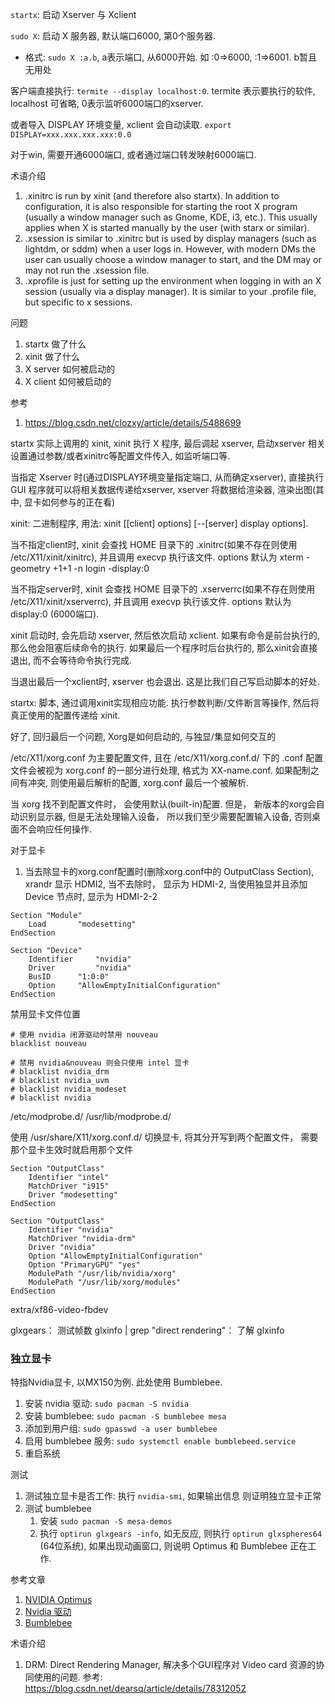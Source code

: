 `startx`: 启动 Xserver 与 Xclient

`sudo X`: 启动 X 服务器, 默认端口6000, 第0个服务器.
- 格式: `sudo X :a.b`, a表示端口, 从6000开始. 如 :0=>6000, :1=>6001. b暂且无用处

客户端直接执行: `termite --display localhost:0`. termite 表示要执行的软件, localhost 可省略, 0表示监听6000端口的xserver.

或者导入 DISPLAY 环境变量, xclient 会自动读取. `export DISPLAY=xxx.xxx.xxx.xxx:0.0`

对于win, 需要开通6000端口, 或者通过端口转发映射6000端口.

术语介绍
1. .xinitrc is run by xinit (and therefore also startx). In addition to configuration, it is also responsible for starting the root X program (usually a window manager such as Gnome, KDE, i3, etc.). This usually applies when X is started manually by the user (with starx or similar).
2. .xsession is similar to .xinitrc but is used by display managers (such as lightdm, or sddm) when a user logs in. However, with modern DMs the user can usually choose a window manager to start, and the DM may or may not run the .xsession file.
3. .xprofile is just for setting up the environment when logging in with an X session (usually via a display manager). It is similar to your .profile file, but specific to x sessions.

问题
1. startx 做了什么
2. xinit 做了什么
3. X server 如何被启动的
4. X client 如何被启动的

参考
1. https://blog.csdn.net/clozxy/article/details/5488699

startx 实际上调用的 xinit, xinit 执行 X 程序, 最后调起 xserver, 启动xserver 相关设置通过参数/或者xinitrc等配置文件传入, 如监听端口等.

当指定 Xserver 时(通过DISPLAY环境变量指定端口, 从而确定xserver), 直接执行 GUI 程序就可以将相关数据传递给xserver, xserver 将数据给渲染器, 渲染出图(其中, 显卡如何参与的正在看)

xinit: 二进制程序, 用法: xinit [[client] options] [--[server] display options].

当不指定client时, xinit 会查找 HOME 目录下的 .xinitrc(如果不存在则使用 /etc/X11/xinit/xinitrc), 并且调用 execvp 执行该文件. options 默认为 xterm -geometry +1+1 -n login -display:0

当不指定server时, xinit 会查找 HOME 目录下的 .xserverrc(如果不存在则使用 /etc/X11/xinit/xserverrc), 并且调用 execvp 执行该文件. options 默认为 display:0 (6000端口).

xinit 启动时, 会先启动 xserver, 然后依次启动 xclient. 如果有命令是前台执行的, 那么他会阻塞后续命令的执行. 如果最后一个程序时后台执行的, 那么xinit会直接退出, 而不会等待命令执行完成.


当退出最后一个xclient时, xserver 也会退出. 这是比我们自己写启动脚本的好处.

startx: 脚本, 通过调用xinit实现相应功能. 执行参数判断/文件断言等操作, 然后将真正使用的配置传递给 xinit.


好了, 回归最后一个问题, Xorg是如何启动的, 与独显/集显如何交互的

/etc/X11/xorg.conf 为主要配置文件, 且在 /etc/X11/xorg.conf.d/ 下的 .conf 配置文件会被视为 xorg.conf 的一部分进行处理, 格式为 XX-name.conf. 如果配制之间有冲突, 则使用最后解析的配置, xorg.conf 最后一个被解析.

当 xorg 找不到配置文件时， 会使用默认(built-in)配置. 但是， 新版本的xorg会自动识别显示器,  但是无法处理输入设备， 所以我们至少需要配置输入设备, 否则桌面不会响应任何操作.

对于显卡
1. 当去除显卡的xorg.conf配置时(删除xorg.conf中的 OutputClass Section), xrandr 显示 HDMI2, 当不去除时， 显示为 HDMI-2, 当使用独显并且添加 Device 节点时, 显示为 HDMI-2-2

```
Section "Module"
    Load	   "modesetting"
EndSection

Section "Device"
    Identifier     "nvidia"
    Driver         "nvidia"
    BusID	   "1:0:0"
    Option	   "AllowEmptyInitialConfiguration"
EndSection
```

禁用显卡文件位置
```Conf
# 使用 nvidia 闭源驱动时禁用 nouveau
blacklist nouveau

# 禁用 nvidia&nouveau 则会只使用 intel 显卡
# blacklist nvidia_drm
# blacklist nvidia_uvm
# blacklist nvidia_modeset
# blacklist nvidia
```
/etc/modprobe.d/
/usr/lib/modprobe.d/

使用 /usr/share/X11/xorg.conf.d/ 切换显卡, 将其分开写到两个配置文件， 需要那个显卡生效时就启用那个文件
```Conf
Section "OutputClass"
    Identifier "intel"
    MatchDriver "i915"
    Driver "modesetting"
EndSection

Section "OutputClass"
    Identifier "nvidia"
    MatchDriver "nvidia-drm"
    Driver "nvidia"
    Option "AllowEmptyInitialConfiguration"
    Option "PrimaryGPU" "yes"
    ModulePath "/usr/lib/nvidia/xorg"
    ModulePath "/usr/lib/xorg/modules"
EndSection
```


extra/xf86-video-fbdev

glxgears： 测试帧数
glxinfo | grep "direct rendering"： 了解 glxinfo

### 独立显卡
特指Nvidia显卡, 以MX150为例. 此处使用 Bumblebee.

1. 安装 nvidia 驱动: `sudo pacman -S nvidia`
2. 安装 bumblebee: `sudo pacman -S bumblebee mesa`
3. 添加到用户组: `sudo gpasswd -a user bumblebee`
4. 启用 bumblebee 服务: `sudo systemctl enable bumblebeed.service`
5. 重启系统

测试
1. 测试独立显卡是否工作: 执行 `nvidia-smi`, 如果输出信息 则证明独立显卡正常
2. 测试 bumblebee
   1. 安装 `sudo pacman -S mesa-demos`
   2. 执行 `optirun glxgears -info`, 如无反应, 则执行 `optirun glxspheres64` (64位系统), 如果出现动画窗口, 则说明 Optimus 和 Bumblebee 正在工作.

参考文章
1. [NVIDIA Optimus](https://wiki.archlinux.org/index.php/NVIDIA_Optimus_)
2. [Nvidia 驱动](https://wiki.archlinux.org/index.php/NVIDIA_)
3. [Bumblebee](https://wiki.archlinux.org/index.php/Bumblebee_)

术语介绍
1. DRM: Direct Rendering Manager, 解决多个GUI程序对 Video card 资源的协同使用的问题. 参考: https://blog.csdn.net/dearsq/article/details/78312052

